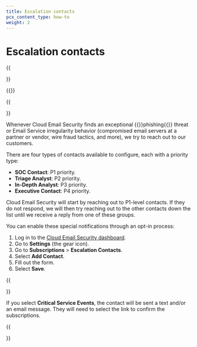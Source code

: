 ```yaml
---
title: Escalation contacts
pcx_content_type: how-to
weight: 2
---
```


# Escalation contacts

{{<Aside type="warning" header="Area 1 has been renamed">}}

{{<render file="rename-area1-to-ces.md">}}

{{</Aside>}}

Whenever Cloud Email Security finds an exceptional {{<glossary-tooltip term_id="phishing">}}phishing{{</glossary-tooltip>}} threat or Email Service irregularity behavior (compromised email servers at a partner or vendor, wire fraud tactics, and more), we try to reach out to our customers.

There are four types of contacts available to configure, each with a priority type:
- **SOC Contact**: P1 priority.
- **Triage Analyst**: P2 priority.
- **In-Depth Analyst**: P3 priority.
- **Executive Contact**: P4 priority.

Cloud Email Security will start by reaching out to P1-level contacts. If they do not respond, we will then try reaching out to the other contacts down the list until we receive a reply from one of these groups.

You can enable these special notifications through an opt-in process:

1. Log in to the [Cloud Email Security dashboard](https://horizon.area1security.com/).
2. Go to **Settings** (the gear icon).
3. Go to **Subscriptions** > **Escalation Contacts**.
4. Select **Add Contact**.
5. Fill out the form.
6. Select **Save**.

{{<Aside type="note">}}

If you select **Critical Service Events**, the contact will be sent a text and/or an email message. They will need to select the link to confirm the subscriptions.

{{</Aside>}}